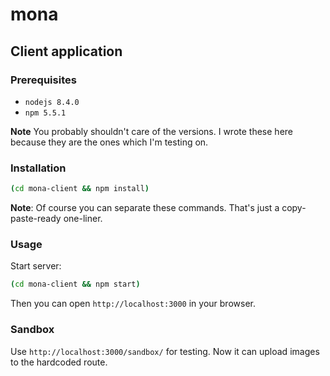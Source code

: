 # mona

## Client application

### Prerequisites

* `nodejs 8.4.0`
* `npm 5.5.1`

**Note** You probably shouldn't care of the versions. I wrote these here because
they are the ones which I'm testing on.

### Installation

```sh
(cd mona-client && npm install)
```

**Note**: Of course you can separate these commands. That's just a copy-paste-ready one-liner.

### Usage

Start server:

```sh
(cd mona-client && npm start)
```

Then you can open `http://localhost:3000` in your browser.

### Sandbox

Use `http://localhost:3000/sandbox/` for testing.
Now it can upload images to the hardcoded route.
